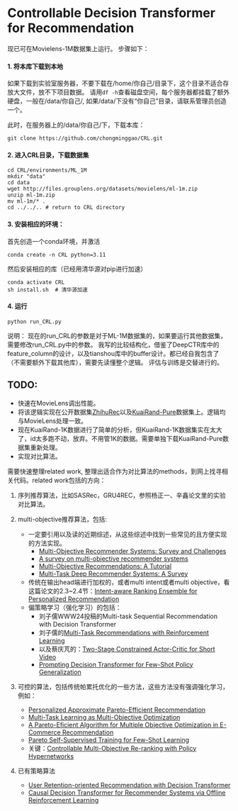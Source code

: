 # Controllable Decision Transformer for Recommendation

现已可在Movielens-1M数据集上运行。
步骤如下：



#### 1. 将本库下载到本地
如果下载到实验室服务器，不要下载在/home/你自己/目录下，这个目录不适合存放大文件，放不下项目数据。
请用`df -h`查看磁盘空间，每个服务器都挂载了额外硬盘，一般在/data/你自己/, 如果/data/下没有“你自己”目录，请联系管理员创造一个。

此时，在服务器上的/data/你自己/下，下载本库：
```shell
git clone https://github.com/chongminggao/CRL.git
```

#### 2. 进入CRL目录，下载数据集
```shell
cd CRL/environments/ML_1M
mkdir "data"
cd data
wget http://files.grouplens.org/datasets/movielens/ml-1m.zip
unzip ml-1m.zip
mv ml-1m/* .
cd ../../.. # return to CRL directory
```

#### 3. 安装相应的环境：
首先创造一个conda环境，并激活
```shell
conda create -n CRL python=3.11
```
然后安装相应的库（已经用清华源对pip进行加速）
```shell
conda activate CRL
sh install.sh  # 清华源加速
```

#### 4. 运行
```shell
python run_CRL.py
```
说明：
现在的run_CRL的参数是对于ML-1M数据集的，如果要运行其他数据集，需要修改run_CRL.py中的参数。
我写的比较结构化，借鉴了DeepCTR库中的feature_column的设计，以及tianshou库中的buffer设计。都已经自我包含了（不需要额外下载其他库），需要先读懂整个逻辑。
评估与训练是交替进行的。

## TODO:

- 快速在MovieLens调出性能。
- 将该逻辑实现在公开数据集[ZhihuRec](https://github.com/THUIR/ZhihuRec-Dataset?tab=readme-ov-file)以及[KuaiRand-Pure](https://kuairand.com/)数据集上。逻辑均与MovieLens处理一致。
- 现在KuaiRand-1K数据进行了简单的分析，但KuaiRand-1K数据集实在太大了，id太多跑不动，放弃。不用管1K的数据。需要单独下载KuaiRand-Pure数据集重新处理。
- 实现对比算法。

需要快速整理related work, 整理出适合作为对比算法的methods，到网上找寻相关代码。related work包括的方向：
   1. 序列推荐算法，比如SASRec，GRU4REC，参照杨正一、辛鑫论文里的实验对比算法。
   2. multi-objective推荐算法，包括:
      - 一定要引用以及读的近期综述，从这些综述中找到一些常见的且方便实现的方法实现。
        - [Multi-Objective Recommender Systems: Survey and Challenges](https://arxiv.org/pdf/2210.10309.pdf)
        - [A survey on multi-objective recommender systems](https://www.frontiersin.org/articles/10.3389/fdata.2023.1157899/full)
        - [Multi-Objective Recommendations: A Tutorial](https://arxiv.org/pdf/2108.06367.pdf)
        - [Multi-Task Deep Recommender Systems: A Survey](https://arxiv.org/pdf/2302.03525.pdf)
      - 传统在输出head端进行加权的，或者multi intent或者multi objective，看这篇论文的2.3~2.4节：[Intent-aware Ranking Ensemble for Personalized Recommendation](https://arxiv.org/pdf/2304.07450.pdf)
      - 偏策略学习（强化学习）的包括：
        - 刘子儒WWW24投稿的Multi-task Sequential Recommendation with Decision Transformer
        - 刘子儒的[Multi-Task Recommendations with Reinforcement Learning](https://arxiv.org/pdf/2302.03328.pdf)
        - 以及蔡庆芃的：[Two-Stage Constrained Actor-Critic for Short Video](https://arxiv.org/pdf/2302.01680.pdf)
        - [Prompting Decision Transformer for Few-Shot Policy Generalization](https://proceedings.mlr.press/v162/xu22g/xu22g.pdf)
   3. 可控的算法，包括传统帕累托优化的一些方法，这些方法没有强调强化学习，例如：
      - [Personalized Approximate Pareto-Efficient Recommendation](https://nlp.csai.tsinghua.edu.cn/~xrb/publications/WWW-21_PAPERec.pdf)
      - [Multi-Task Learning as Multi-Objective Optimization](https://proceedings.neurips.cc/paper/2018/file/432aca3a1e345e339f35a30c8f65edce-Paper.pdf)
      - [A Pareto-Eficient Algorithm for Multiple Objective Optimization in E-Commerce Recommendation](http://ofey.me/papers/Pareto.pdf)
      - [Pareto Self-Supervised Training for Few-Shot Learning](https://openaccess.thecvf.com/content/CVPR2021/papers/Chen_Pareto_Self-Supervised_Training_for_Few-Shot_Learning_CVPR_2021_paper.pdf)
      - 关键：[Controllable Multi-Objective Re-ranking with Policy Hypernetworks](https://arxiv.org/pdf/2306.05118.pdf)
   
   4. 已有策略算法
      - [User Retention-oriented Recommendation with Decision Transformer](https://arxiv.org/pdf/2303.06347.pdf)
      - [Causal Decision Transformer for Recommender Systems via Offline Reinforcement Learning](https://arxiv.org/pdf/2304.07920.pdf)
   

    

